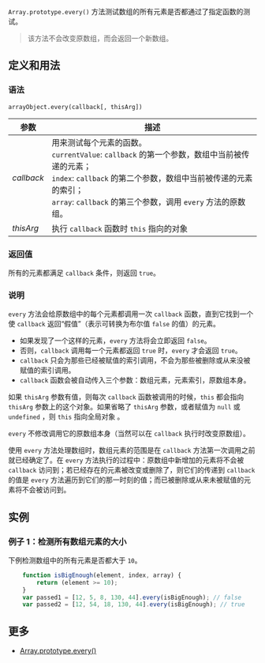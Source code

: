 `Array.prototype.every()` 方法测试数组的所有元素是否都通过了指定函数的测试。

> 该方法不会改变原数组，而会返回一个新数组。

## 定义和用法

### 语法

`arrayObject.every(callback[, thisArg])`

| 参数 | 描述 |
| --- | --- |
| _callback_ | 用来测试每个元素的函数。<br>`currentValue`: `callback` 的第一个参数，数组中当前被传递的元素； <br>`index`: `callback` 的第二个参数，数组中当前被传递的元素的索引； <br>`array`: `callback` 的第三个参数，调用 `every` 方法的原数组。|
| _thisArg_ | 执行 `callback` 函数时 `this` 指向的对象 |

### 返回值

所有的元素都满足 `callback` 条件，则返回 `true`。

### 说明

`every` 方法会给原数组中的每个元素都调用一次 `callback` 函数，直到它找到一个使 `callback` 返回“假值”（表示可转换为布尔值 `false` 的值）的元素。

*   如果发现了一个这样的元素，`every` 方法将会立即返回 `false`。
*   否则，`callback` 调用每一个元素都返回 `true` 时，`every` 才会返回 `true`。
*   `callback` 只会为那些已经被赋值的索引调用，不会为那些被删除或从来没被赋值的索引调用。
*   `callback` 函数会被自动传入三个参数：数组元素，元素索引，原数组本身。

如果 `thisArg` 参数有值，则每次 `callback` 函数被调用的时候，`this` 都会指向 `thisArg` 参数上的这个对象。如果省略了 `thisArg` 参数，或者赋值为 `null` 或 `undefined` ，则 `this` 指向全局对象 。

`every` 不修改调用它的原数组本身（当然可以在 `callback` 执行时改变原数组）。

使用 `every` 方法处理数组时，数组元素的范围是在 `callback` 方法第一次调用之前就已经确定了。在 `every` 方法执行的过程中：原数组中新增加的元素将不会被 `callback` 访问到；若已经存在的元素被改变或删除了，则它们的传递到 `callback` 的值是 `every` 方法遍历到它们的那一时刻的值；而已被删除或从来未被赋值的元素将不会被访问到。

## 实例

### 例子 1：检测所有数组元素的大小

下例检测数组中的所有元素是否都大于 `10`。

```javascript
    function isBigEnough(element, index, array) {
        return (element >= 10);
    }
    var passed1 = [12, 5, 8, 130, 44].every(isBigEnough); // false
    var passed2 = [12, 54, 18, 130, 44].every(isBigEnough); // true
```

## 更多

*   [Array.prototype.every()](https://developer.mozilla.org/zh-CN/docs/Web/JavaScript/Reference/Global_Objects/Array/every)
